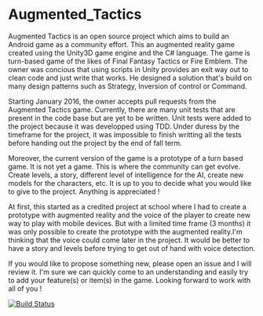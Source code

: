 # Augmented_Tactics
Augmented Tactics is an open source project which aims to build an Android game as a community effort.
This an augmented reality game created using the Unity3D game engine and the C# language. The game is turn-based game of the likes of Final Fantasy Tactics or Fire Emblem.
The owner was concious that using scripts in Unity provides an exit way out to clean code and just write that works. He designed a solution that's build on many design patterns such as Strategy, Inversion of control or Command. 

Starting January 2016, the owner accepts pull requests from the Augmented Tactics game. Currently, there are many unit tests that are present in the code base but are yet to be written. Unit tests were added to the project because it was developped using TDD. Under duress by the timeframe for the project, it was impossible to finish writting all the tests before handing out the project by the end of fall term. 

Moreover, the current version of the game is a prototype of a turn based game. 
It is not yet a game. This is where the community can get evolve. Create levels, a story, different level of intelligence for the AI, create new models for the characters, etc. It is up to you to decide what you would like to give to the project. Anything is appreciated !

At first, this started as a credited project at school where I had to create a prototype with augmented reality and the voice of the player to create new way to play with mobile devices. But with a limited time frame (3 months) it was only possible to create the prototype with the augmented reality.I'm thinking that the voice could come later in the project. It would be better to have a story and levels before trying to get out of hand with voice detection. 

If you would like to propose something new, please open an issue and I will review it. I'm sure we can quickly come to an understanding and easily try to add your feature(s) or item(s) in the game. Looking forward to work with all of you !

[![Build Status](https://ci.appveyor.com/project/Kavignon/augmented-tactics.png?branch=master)](https://ci.appveyor.com/project/Kavignon/augmented-tactics)
